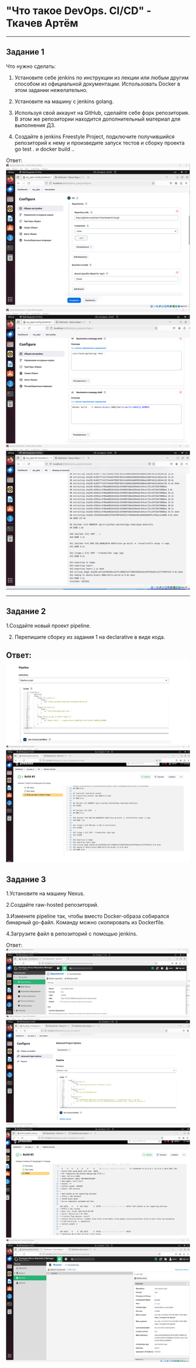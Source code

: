 # "Что такое DevOps. СI/СD" - Ткачев Артём
---
## Задание 1
Что нужно сделать:

1. Установите себе jenkins по инструкции из лекции или любым другим способом из официальной документации. Использовать Docker в этом задании нежелательно.

2. Установите на машину с jenkins golang.

3. Используя свой аккаунт на GitHub, сделайте себе форк репозитория. В этом же репозитории находится дополнительный материал для выполнения ДЗ.

4. Создайте в jenkins Freestyle Project, подключите получившийся репозиторий к нему и произведите запуск тестов и сборку проекта go test . и docker build ..

Ответ:
![alt text](https://github.com/Artem-Tckachew/8-02-hw/blob/main/1.png)
![alt text](https://github.com/Artem-Tckachew/8-02-hw/blob/main/2.png)
![alt text](https://github.com/Artem-Tckachew/8-02-hw/blob/main/3.png)

---
## Задание 2
1.Создайте новый проект pipeline.

2. Перепишите сборку из задания 1 на declarative в виде кода.

Ответ:
![alt text](https://github.com/Artem-Tckachew/8-02-hw/blob/main/4.png)
![alt text](https://github.com/Artem-Tckachew/8-02-hw/blob/main/5.png)
---
## Задание 3
1.Установите на машину Nexus.

2.Создайте raw-hosted репозиторий.

3.Измените pipeline так, чтобы вместо Docker-образа собирался бинарный go-файл. Команду можно скопировать из Dockerfile.

4.Загрузите файл в репозиторий с помощью jenkins.

Ответ:
![alt text](https://github.com/Artem-Tckachew/8-02-hw/blob/main/6.png)
![alt text](https://github.com/Artem-Tckachew/8-02-hw/blob/main/7.png)
![alt text](https://github.com/Artem-Tckachew/8-02-hw/blob/main/8.png)
![alt text](https://github.com/Artem-Tckachew/8-02-hw/blob/main/9.png)